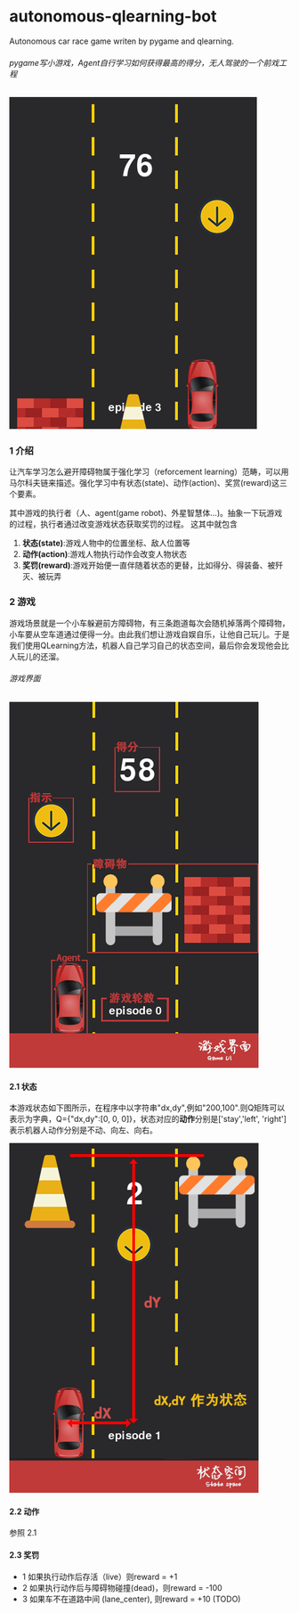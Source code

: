 #  autonomous-qlearning-bot
Autonomous car race game writen by pygame and qlearning.
###### pygame写小游戏，Agent自行学习如何获得最高的得分，无人驾驶的一个前戏工程

![image](https://github.com/bailiqun/autonomous-qlearning-bot/blob/master/img/example.gif)

### 1 介绍
让汽车学习怎么避开障碍物属于强化学习（reforcement learning）范畴，可以用马尔科夫链来描述。强化学习中有状态(state)、动作(action)、奖赏(reward)这三个要素。
    
其中游戏的执行者（人、agent(game robot)、外星智慧体...)。抽象一下玩游戏的过程，执行者通过改变游戏状态获取奖罚的过程。
    这其中就包含
    
1. **状态(state)**:游戏人物中的位置坐标、敌人位置等 
2. **动作(action)**:游戏人物执行动作会改变人物状态
3. **奖罚(reward)**:游戏开始便一直伴随着状态的更替，比如得分、得装备、被歼灭、被玩弄


### 2 游戏

游戏场景就是一个小车躲避前方障碍物，有三条跑道每次会随机掉落两个障碍物，小车要从空车道通过便得一分。由此我们想让游戏自娱自乐，让他自己玩儿。于是我们使用QLearning方法，机器人自己学习自己的状态空间，最后你会发现他会比人玩儿的还溜。

###### 游戏界面

![image](https://github.com/bailiqun/autonomous-qlearning-bot/blob/master/img/intro.png)

#### 2.1 状态

本游戏状态如下图所示，在程序中以字符串"dx,dy",例如"200,100".则Q矩阵可以表示为字典，Q={"dx,dy":[0, 0, 0]}，状态对应的**动作**分别是['stay','left', 'right']表示机器人动作分别是不动、向左、向右。

![image](https://github.com/bailiqun/autonomous-qlearning-bot/blob/master/img/qstate.png)

#### 2.2 动作
参照 2.1

#### 2.3 奖罚
- 1 如果执行动作后存活（live）则reward = +1
- 2 如果执行动作后与障碍物碰撞(dead)，则reward = -100
- 3 如果车不在道路中间 (lane_center), 则reward = +10 (TODO)


